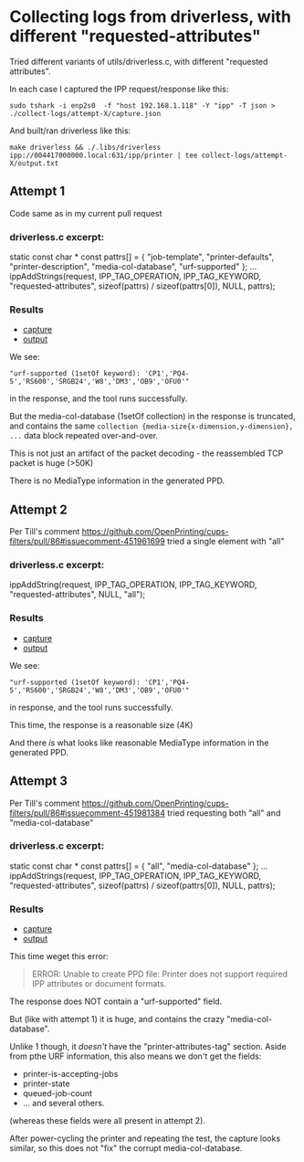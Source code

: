 # Collecting logs from driverless, with different "requested-attributes"

Tried different variants of utils/driverless.c, with different "requested attributes".

In each case I captured the IPP request/response like this:

    sudo tshark -i enp2s0  -f "host 192.168.1.118" -Y "ipp" -T json > ./collect-logs/attempt-X/capture.json


And built/ran driverless like this:

    make driverless && ./.libs/driverless ipp://004417000000.local:631/ipp/printer | tee collect-logs/attempt-X/output.txt

## Attempt 1

Code same as in my current pull request

### driverless.c excerpt:

   static const char * const pattrs[] =
    {
        "job-template",
        "printer-defaults",
        "printer-description",
        "media-col-database",
        "urf-supported"
    };
  ...
  ippAddStrings(request, IPP_TAG_OPERATION, IPP_TAG_KEYWORD,
		"requested-attributes", sizeof(pattrs) / sizeof(pattrs[0]),
		NULL, pattrs);

### Results

- [capture](./collect-logs/attempt-1/capture.json)
- [output](./collect-logs/attempt-1/output.txt)

We see:

    "urf-supported (1setOf keyword): 'CP1','PQ4-5','RS600','SRGB24','W8','DM3','OB9','OFU0'"

in the response, and the tool runs successfully.

But the media-col-database (1setOf collection) in the response is truncated, and contains
the same `collection {media-size{x-dimension,y-dimension}, ...` data block repeated over-and-over.

This is not just an artifact of the packet decoding - the reassembled TCP packet is huge (>50K)

There is no MediaType information in the generated PPD.

## Attempt 2

Per Till's comment https://github.com/OpenPrinting/cups-filters/pull/86#issuecomment-451961699
tried a single element with "all"

### driverless.c excerpt:

  ippAddString(request, IPP_TAG_OPERATION, IPP_TAG_KEYWORD,
		"requested-attributes", NULL, "all");

### Results

- [capture](./collect-logs/attempt-2/capture.json)
- [output](./collect-logs/attempt-2/output.txt)

We see:

    "urf-supported (1setOf keyword): 'CP1','PQ4-5','RS600','SRGB24','W8','DM3','OB9','OFU0'"

in response, and the tool runs successfully.

This time, the response is a reasonable size (4K)

And there _is_ what looks like reasonable MediaType information in the generated PPD.

## Attempt 3

Per Till's comment https://github.com/OpenPrinting/cups-filters/pull/86#issuecomment-451981384
tried requesting both "all" and "media-col-database"

### driverless.c excerpt:

   static const char * const pattrs[] =
  {
    "all",
    "media-col-database"
  };
  ...
  ippAddStrings(request, IPP_TAG_OPERATION, IPP_TAG_KEYWORD,
		"requested-attributes", sizeof(pattrs) / sizeof(pattrs[0]),
		NULL, pattrs);

### Results

- [capture](./collect-logs/attempt-3/capture.json)
- [output](./collect-logs/attempt-3/output.txt)

This time weget this error:

> ERROR: Unable to create PPD file: Printer does not support required IPP attributes or document formats.

The response does NOT contain a "urf-supported" field.

But (like with attempt 1) it is huge, and contains the crazy "media-col-database".

Unlike 1 though, it _doesn't_ have the "printer-attributes-tag" section.
Aside from pthe URF information, this also means we don't get the fields:
- printer-is-accepting-jobs
- printer-state
- queued-job-count
- ... and several others.

(whereas these fields were all present in attempt 2).
 
 After power-cycling the printer and repeating the test, the capture
 looks similar, so this does not "fix" the corrupt media-col-database.
 
 



